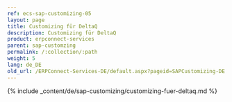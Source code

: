 ```yaml
---
ref: ecs-sap-customizing-05
layout: page
title: Customizing für DeltaQ
description: Customizing für DeltaQ
product: erpconnect-services
parent: sap-customzing
permalink: /:collection/:path
weight: 5
lang: de_DE
old_url: /ERPConnect-Services-DE/default.aspx?pageid=SAPCustomizing-DE:customizing-fuer-deltaq
---
```


{% include _content/de/sap-customizing/customizing-fuer-deltaq.md  %}